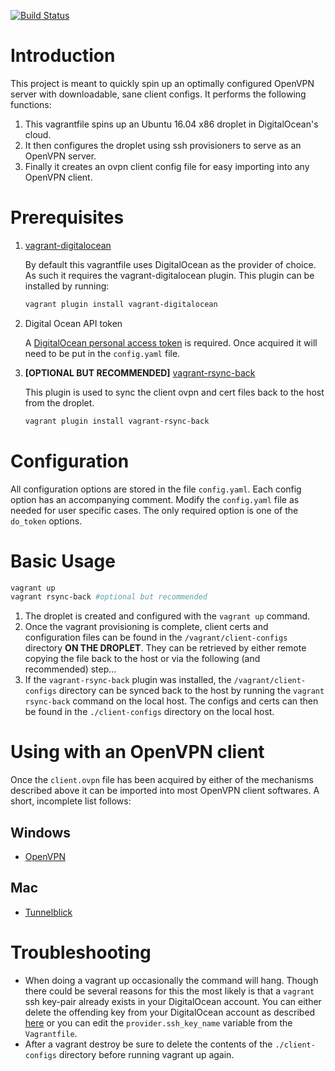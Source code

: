 [![Build Status](https://travis-ci.org/thejandroman/vagrant-openvpn.svg?branch=travis)](https://travis-ci.org/thejandroman/vagrant-openvpn)

# Introduction

This project is meant to quickly spin up an optimally configured
OpenVPN server with downloadable, sane client configs. It performs the
following functions:

1. This vagrantfile spins up an Ubuntu 16.04 x86 droplet in
DigitalOcean's cloud.
1. It then configures the droplet using ssh provisioners to serve as
an OpenVPN server.
1. Finally it creates an ovpn client config file for easy importing
into any OpenVPN client.

# Prerequisites

1. [vagrant-digitalocean](https://github.com/smdahlen/vagrant-digitalocean)

   By default this vagrantfile uses DigitalOcean as the provider of
   choice. As such it requires the vagrant-digitalocean plugin. This
   plugin can be installed by running:

   ```sh
   vagrant plugin install vagrant-digitalocean
   ```

1. Digital Ocean API token

   A
   [DigitalOcean personal access token](https://cloud.digitalocean.com/settings/api/tokens) is
   required. Once acquired it will need to be put in the `config.yaml` file.

1. **[OPTIONAL BUT RECOMMENDED]**
   [vagrant-rsync-back](https://github.com/smerrill/vagrant-rsync-back)

   This plugin is used to sync the client ovpn and cert files back to
   the host from the droplet.

   ```sh
   vagrant plugin install vagrant-rsync-back
   ```

# Configuration

All configuration options are stored in the file `config.yaml`. Each
config option has an accompanying comment. Modify the `config.yaml`
file as needed for user specific cases. The only required option is
one of the `do_token` options.

# Basic Usage

```sh
vagrant up
vagrant rsync-back #optional but recommended
```

1. The droplet is created and configured with the `vagrant up`
   command.
1. Once the vagrant provisioning is complete, client certs and
   configuration files can be found in the `/vagrant/client-configs`
   directory **ON THE DROPLET**.  They can be retrieved by either
   remote copying the file back to the host or via the following (and
   recommended) step...
1. If the `vagrant-rsync-back` plugin was installed, the
   `/vagrant/client-configs` directory can be synced back to the host by
   running the `vagrant rsync-back` command on the local host. The
   configs and certs can then be found in the `./client-configs`
   directory on the local host.

# Using with an OpenVPN client

Once the `client.ovpn` file has been acquired by either of the
mechanisms described above it can be imported into most OpenVPN client
softwares. A short, incomplete list follows:

## Windows
* [OpenVPN](https://openvpn.net/index.php/open-source/downloads.html)

## Mac
* [Tunnelblick](https://tunnelblick.net/)

# Troubleshooting
* When doing a vagrant up occasionally the command will hang. Though
  there could be several reasons for this the most likely is that a
  `vagrant` ssh key-pair already exists in your DigitalOcean
  account. You can either delete the offending key from your
  DigitalOcean account as described
  [here](https://github.com/smdahlen/vagrant-digitalocean/issues/144#issuecomment-105165756)
  or you can edit the `provider.ssh_key_name` variable from the
  `Vagrantfile`.
* After a vagrant destroy be sure to delete the contents of the
  `./client-configs` directory before running vagrant up again.
